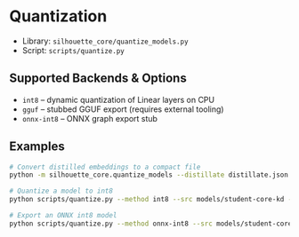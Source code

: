 # Quantization

- Library: `silhouette_core/quantize_models.py`
- Script: `scripts/quantize.py`

## Supported Backends & Options
- `int8` – dynamic quantization of Linear layers on CPU
- `gguf` – stubbed GGUF export (requires external tooling)
- `onnx-int8` – ONNX graph export stub

## Examples
```bash
# Convert distilled embeddings to a compact file
python -m silhouette_core.quantize_models --distillate distillate.json --output embeddings.tflite

# Quantize a model to int8
python scripts/quantize.py --method int8 --src models/student-core-kd --out artifacts/int8

# Export an ONNX int8 model
python scripts/quantize.py --method onnx-int8 --src models/student-core-kd --out model.onnx
```

